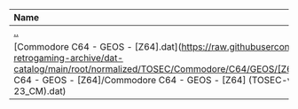 |Name|Size|
|:---|---:|
|[..](../index.html)|DIR|
|[Commodore C64 - GEOS - [Z64].dat](https://raw.githubusercontent.com/open-retrogaming-archive/dat-catalog/main/root/normalized/TOSEC/Commodore/C64/GEOS/[Z64]/Commodore C64 - GEOS - [Z64]/Commodore C64 - GEOS - [Z64] (TOSEC-v2020-10-23_CM).dat)|25517|
